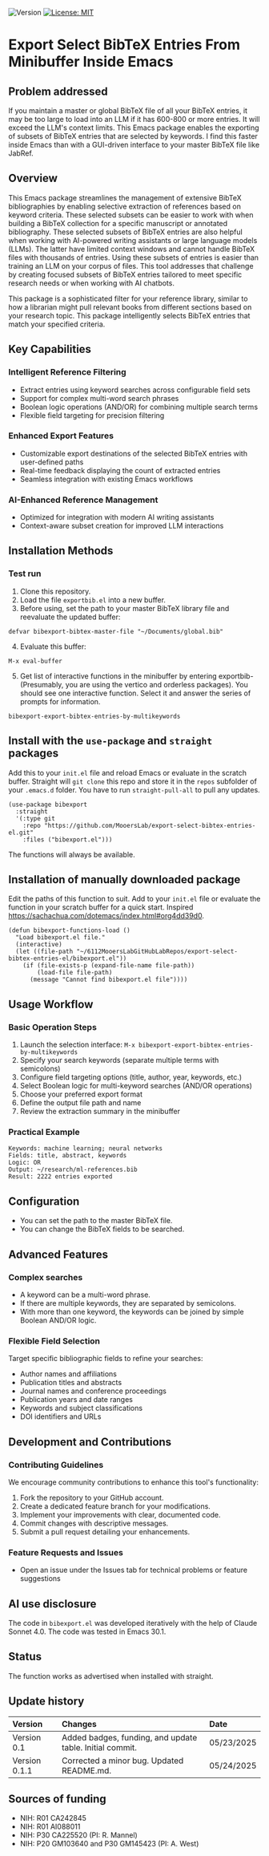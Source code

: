 ![Version](https://img.shields.io/static/v1?label=export-select-bibtex-entries&message=0.1.1&color=brightcolor)
[![License: MIT](https://img.shields.io/badge/License-MIT-blue.svg)](https://opensource.org/licenses/MIT)

# Export Select BibTeX Entries From Minibuffer Inside Emacs

## Problem addressed

If you maintain a master or global BibTeX file of all your BibTeX entries, it may be too large to load into an LLM if it has 600-800 or more entries.
It will exceed the LLM's context limits.
This Emacs package enables the exporting of subsets of BibTeX entries that are selected by keywords.
I find this faster inside Emacs than with a GUI-driven interface to your master BibTeX file like JabRef.


## Overview

This Emacs package streamlines the management of extensive BibTeX bibliographies by enabling selective extraction of references based on keyword criteria. 
These selected subsets can be easier to work with when building a BibTeX collection for a specific manuscript or annotated bibliography.
These selected subsets of BibTeX entries are also helpful when working with AI-powered writing assistants or large language models (LLMs).
The latter have limited context windows and cannot handle BibTeX files with thousands of entries.
Using these subsets of entries is easier than training an LLM on your corpus of files.
This tool addresses that challenge by creating focused subsets of BibTeX entries tailored to meet specific research needs or when working with AI chatbots.

This package is a sophisticated filter for your reference library, similar to how a librarian might pull relevant books from different sections based on your research topic.
This package intelligently selects BibTeX entries that match your specified criteria.

## Key Capabilities

### Intelligent Reference Filtering
- Extract entries using keyword searches across configurable field sets
- Support for complex multi-word search phrases
- Boolean logic operations (AND/OR) for combining multiple search terms
- Flexible field targeting for precision filtering

### Enhanced Export Features
- Customizable export destinations of the selected BibTeX entries with user-defined paths
- Real-time feedback displaying the count of extracted entries
- Seamless integration with existing Emacs workflows

### AI-Enhanced Reference Management
- Optimized for integration with modern AI writing assistants
- Context-aware subset creation for improved LLM interactions


## Installation Methods

### Test run
1. Clone this repository.
2. Load the file `exportbib.el` into a new buffer.
3. Before using, set the path to your master BibTeX library file and reevaluate the updated buffer:

```emacs-lisp
defvar bibexport-bibtex-master-file "~/Documents/global.bib"
```

4. Evaluate this buffer:

```emacs-lisp
M-x eval-buffer
```

5. Get list of interactive functions in the minibuffer by entering exportbib-  (Presumably, you are using the vertico and orderless packages).
You should see one interactive function. Select it and answer the series of prompts for information.

```emacs-lisp
bibexport-export-bibtex-entries-by-multikeywords
```

## Install with the `use-package` and `straight` packages

Add this to your `init.el` file and reload Emacs or evaluate in the scratch buffer.
Straight will `git clone` this repo and store it in the `repos` subfolder of your `.emacs.d` folder.
You have to run `straight-pull-all` to pull any updates.

```elisp
(use-package bibexport
  :straight  
  '(:type git  
    :repo "https://github.com/MooersLab/export-select-bibtex-entries-el.git"  
    :files ("bibexport.el")))
```
The functions will always be available.


## Installation of manually downloaded package

Edit the paths of this function to suit.
Add to your `init.el` file or evaluate the function in your scratch buffer for a quick start.
Inspired https://sachachua.com/dotemacs/index.html#org4dd39d0.

```elisp
(defun bibexport-functions-load ()  
  "Load bibexport.el file."  
  (interactive)  
  (let ((file-path "~/6112MooersLabGitHubLabRepos/export-select-bibtex-entries-el/bibexport.el"))  
    (if (file-exists-p (expand-file-name file-path))  
        (load-file file-path)  
      (message "Cannot find bibexport.el file"))))
```

## Usage Workflow

### Basic Operation Steps
1. Launch the selection interface: `M-x bibexport-export-bibtex-entries-by-multikeywords`
2. Specify your search keywords (separate multiple terms with semicolons)
3. Configure field targeting options (title, author, year, keywords, etc.)
4. Select Boolean logic for multi-keyword searches (AND/OR operations)
5. Choose your preferred export format
6. Define the output file path and name
7. Review the extraction summary in the minibuffer

### Practical Example
```
Keywords: machine learning; neural networks
Fields: title, abstract, keywords
Logic: OR
Output: ~/research/ml-references.bib
Result: 2222 entries exported
```
## Configuration

- You can set the path to the master BibTeX file.
- You can change the BibTeX fields to be searched.

## Advanced Features

### Complex searches
- A keyword can be a multi-word phrase.
- If there are multiple keywords, they are separated by semicolons.
- With more than one keyword, the keywords can be joined by simple Boolean AND/OR logic.
  
### Flexible Field Selection
Target specific bibliographic fields to refine your searches:
- Author names and affiliations
- Publication titles and abstracts
- Journal names and conference proceedings
- Publication years and date ranges
- Keywords and subject classifications
- DOI identifiers and URLs

## Development and Contributions

### Contributing Guidelines
We encourage community contributions to enhance this tool's functionality:
1. Fork the repository to your GitHub account.
2. Create a dedicated feature branch for your modifications.
3. Implement your improvements with clear, documented code.
4. Commit changes with descriptive messages.
5. Submit a pull request detailing your enhancements.

### Feature Requests and Issues
- Open an issue under the Issues tab for technical problems or feature suggestions

## AI use disclosure

The code in `bibexport.el` was developed iteratively with the help of Claude Sonnet 4.0.
The code was tested in Emacs 30.1.

## Status
The function works as advertised when installed with straight.


## Update history
|Version      | Changes                                                                                                                                                                         | Date                 |
|:-----------|:------------------------------------------------------------------------------------------------------------------------------------------|:--------------------|
| Version 0.1 |   Added badges, funding, and update table.  Initial commit.                                                                                                                | 05/23/2025  |
| Version 0.1.1 | Corrected a minor bug. Updated README.md.                                                                                                                            |05/24/2025 |

## Sources of funding
- NIH: R01 CA242845
- NIH: R01 AI088011
- NIH: P30 CA225520 (PI: R. Mannel)
- NIH: P20 GM103640 and P30 GM145423 (PI: A. West)
